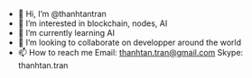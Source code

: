 - 👋 Hi, I’m @thanhtantran
- 👀 I’m interested in blockchain, nodes, AI
- 🌱 I’m currently learning AI
- 💞️ I’m looking to collaborate on developper around the world
- 📫 How to reach me 
Email: thanhtan.tran@gmail.com
Skype: thanhtan.tran
<!---
thanhtantran/thanhtantran is a ✨ special ✨ repository because its `README.md` (this file) appears on your GitHub profile.
You can click the Preview link to take a look at your changes.
--->
